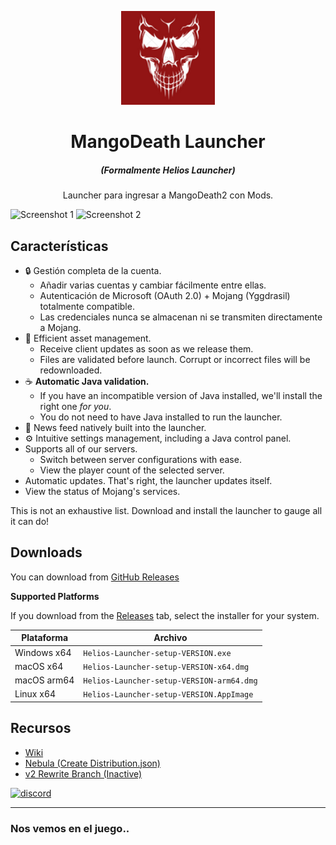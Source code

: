 <p align="center"><img src="./app/assets/images/SealCircle.png" width="150px" height="150px" alt="aventium softworks"></p>

<h1 align="center">MangoDeath Launcher</h1>

<em><h5 align="center">(Formalmente Helios Launcher)</h5></em>

<p align="center">Launcher para ingresar a MangoDeath2 con Mods.</p>

![Screenshot 1](https://i.imgur.com/6o7SmH6.png)
![Screenshot 2](https://i.imgur.com/x3B34n1.png)

## Características

* 🔒 Gestión completa de la cuenta.
  * Añadir varias cuentas y cambiar fácilmente entre ellas.
  * Autenticación de Microsoft (OAuth 2.0) + Mojang (Yggdrasil) totalmente compatible.
  * Las credenciales nunca se almacenan ni se transmiten directamente a Mojang.
* 📂 Efficient asset management.
  * Receive client updates as soon as we release them.
  * Files are validated before launch. Corrupt or incorrect files will be redownloaded.
* ☕ **Automatic Java validation.**
  * If you have an incompatible version of Java installed, we'll install the right one *for you*.
  * You do not need to have Java installed to run the launcher.
* 📰 News feed natively built into the launcher.
* ⚙️ Intuitive settings management, including a Java control panel.
* Supports all of our servers.
  * Switch between server configurations with ease.
  * View the player count of the selected server.
* Automatic updates. That's right, the launcher updates itself.
*  View the status of Mojang's services.

This is not an exhaustive list. Download and install the launcher to gauge all it can do!

## Downloads

You can download from [GitHub Releases](https://github.com/dscalzi/HeliosLauncher/releases)



**Supported Platforms**

If you download from the [Releases](https://github.com/dscalzi/HeliosLauncher/releases) tab, select the installer for your system.

| Plataforma | Archivo |
| -------- | ---- |
| Windows x64 | `Helios-Launcher-setup-VERSION.exe` |
| macOS x64 | `Helios-Launcher-setup-VERSION-x64.dmg` |
| macOS arm64 | `Helios-Launcher-setup-VERSION-arm64.dmg` |
| Linux x64 | `Helios-Launcher-setup-VERSION.AppImage` |


## Recursos

* [Wiki][wiki]
* [Nebula (Create Distribution.json)][nebula]
* [v2 Rewrite Branch (Inactive)][v2branch]


[![discord](https://discordapp.com/api/guilds/211524927831015424/embed.png?style=banner3)][discord]

---

### Nos vemos en el juego..


[nodejs]: https://nodejs.org/en/ 'Node.js'
[vscode]: https://code.visualstudio.com/ 'Visual Studio Code'
[mainprocess]: https://electronjs.org/docs/tutorial/application-architecture#main-and-renderer-processes 'Main Process'
[rendererprocess]: https://electronjs.org/docs/tutorial/application-architecture#main-and-renderer-processes 'Renderer Process'
[chromedebugger]: https://marketplace.visualstudio.com/items?itemName=msjsdiag.debugger-for-chrome 'Debugger for Chrome'
[discord]: https://discord.gg/zNWUXdt 'Discord'
[wiki]: https://github.com/dscalzi/HeliosLauncher/wiki 'wiki'
[nebula]: https://github.com/dscalzi/Nebula 'dscalzi/Nebula'
[v2branch]: https://github.com/dscalzi/HeliosLauncher/tree/ts-refactor 'v2 branch'
